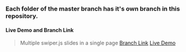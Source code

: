 ### Each folder of the master branch has it's own branch in this repository. 

#### Live Demo and Branch Link

> Multiple swiper.js slides in a single page
[Branch Link](https://github.com/Rasaf-Ibrahim/Slider-with-swiper.js/tree/01)
[Live Demo](https://rasaf-ibrahim-repo1.netlify.app/)

